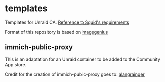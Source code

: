 # templates
Templates for Unraid CA. [Reference to Squid's requirements](https://forums.unraid.net/topic/57181-docker-faq/#comment-566084)

Format of this repository is based on [imagegenius](https://github.com/imagegenius/templates/tree/main)

## immich-public-proxy
This is an adaptation for an Unraid container to be added to the Community App store.

Credit for the creation of immich-public-proxy goes to:
[alangrainger](https://github.com/alangrainger/immich-public-proxy)

